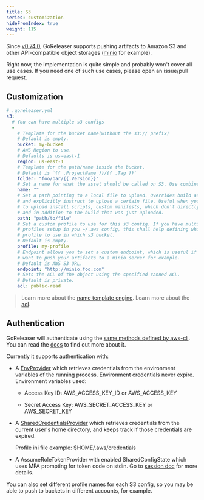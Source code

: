 ```yaml
---
title: S3
series: customization
hideFromIndex: true
weight: 115
---
```


Since [v0.74.0](https://github.com/goreleaser/goreleaser/releases/tag/v0.74.0),
GoReleaser supports pushing artifacts to Amazon S3 and other API-compatible
object storages ([minio][] for example).

[minio]: https://www.minio.io

Right now, the implementation is quite simple and probably won't cover all
use cases. If you need one of such use cases, please open an issue/pull request.

## Customization

```yaml
# .goreleaser.yml
s3:
  # You can have multiple s3 configs
  -
    # Template for the bucket name(without the s3:// prefix)
    # Default is empty.
    bucket: my-bucket
    # AWS Region to use.
    # Defaults is us-east-1
    region: us-east-1
    # Template for the path/name inside the bucket.
    # Default is `{{ .ProjectName }}/{{ .Tag }}`
    folder: "foo/bar/{{.Version}}"
    # Set a name for what the asset should be called on S3. Use combined with `path`.
    name: ""
    # Set a path pointing to a local file to upload. Overrides build assets
    # and explicitly instruct to upload a certain file. Useful when you want
    # to upload install scripts, custom manifests, which don't directly relate to,
    # and in addition to the build that was just uploaded.
    path: "path/to/file"
    # Set a custom profile to use for this s3 config. If you have multiple
    # profiles setup in you ~/.aws config, this shall help defining which
    # profile to use in which s3 bucket.
    # Default is empty.
    profile: my-profile
    # Endpoint allows you to set a custom endpoint, which is useful if you
    # want to push your artifacts to a minio server for example.
    # Default is AWS S3 URL.
    endpoint: "http://minio.foo.com"
    # Sets the ACL of the object using the specified canned ACL.
    # Default is private.
    acl: public-read
```

> Learn more about the [name template engine](/templates).
> Learn more about the [acl](https://docs.aws.amazon.com/AmazonS3/latest/API/RESTObjectPUTacl.html).

## Authentication

GoReleaser will authenticate using the [same methods defined by aws-cli][auth].
You can read the [docs][auth] to find out more about it.

Currently it supports authentication with:

* A [EnvProvider][EnvProvider] which retrieves credentials from the environment variables of the
  running process. Environment credentials never expire.
  Environment variables used:

  * Access Key ID:     AWS_ACCESS_KEY_ID or AWS_ACCESS_KEY

  * Secret Access Key: AWS_SECRET_ACCESS_KEY or AWS_SECRET_KEY

* A [SharedCredentialsProvider][SharedCredentialsProvider] which retrieves credentials from the current user's home
  directory, and keeps track if those credentials are expired.

  Profile ini file example: $HOME/.aws/credentials

* A AssumeRoleTokenProvider with enabled SharedConfigState which uses MFA prompting for token code on stdin.
  Go to [session doc][session] for more details.

You can also set different profile names for each S3 config, so you may be able
to push to buckets in different accounts, for example.

[auth]: https://docs.aws.amazon.com/cli/latest/userguide/cli-chap-getting-started.html
[envProvider]: https://docs.aws.amazon.com/sdk-for-go/api/aws/credentials/#EnvProvider
[sharedCredentialsProvider]: https://docs.aws.amazon.com/sdk-for-go/api/aws/credentials/#SharedCredentialsProvider
[session]: https://docs.aws.amazon.com/sdk-for-go/api/aws/session/
